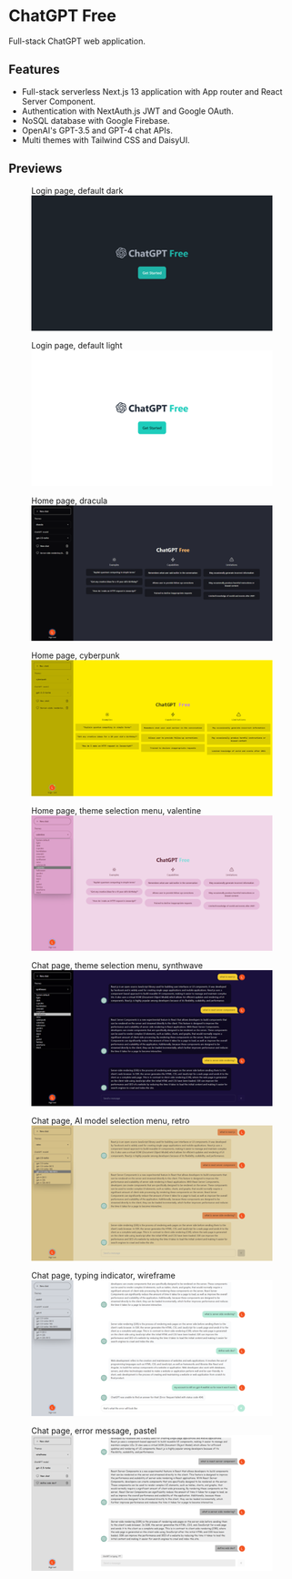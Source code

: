 # ChatGPT Free

Full-stack ChatGPT web application.

## Features

- Full-stack serverless Next.js 13 application with App router and React Server Component.
- Authentication with NextAuth.js JWT and Google OAuth.
- NoSQL database with Google Firebase.
- OpenAI's GPT-3.5 and GPT-4 chat APIs.
- Multi themes with Tailwind CSS and DaisyUI.

## Previews

<figure>
  <figcaption>Login page, default dark</figcaption>
  <img src="docs/screen_01.png" alt="Sample Image">
</figure>

<figure>
  <figcaption>Login page, default light</figcaption>
  <img src="docs/screen_02.png" alt="Sample Image">
</figure>

<figure>
  <figcaption>Home page, dracula</figcaption>
  <img src="docs/screen_03.png" alt="Sample Image">
</figure>

<figure>
  <figcaption>Home page, cyberpunk</figcaption>
  <img src="docs/screen_04.png" alt="Sample Image">
</figure>

<figure>
  <figcaption>Home page, theme selection menu, valentine</figcaption>
  <img src="docs/screen_05.png" alt="Sample Image">
</figure>

<figure>
  <figcaption>Chat page, theme selection menu, synthwave</figcaption>
  <img src="docs/screen_06.png" alt="Sample Image">
</figure>

<figure>
  <figcaption>Chat page, AI model selection menu, retro</figcaption>
  <img src="docs/screen_07.png" alt="Sample Image">
</figure>

<figure>
  <figcaption>Chat page, typing indicator, wireframe</figcaption>
  <img src="docs/screen_09.png" alt="Sample Image">
</figure>

<figure>
  <figcaption>Chat page, error message, pastel</figcaption>
  <img src="docs/screen_08.png" alt="Sample Image">
</figure>
